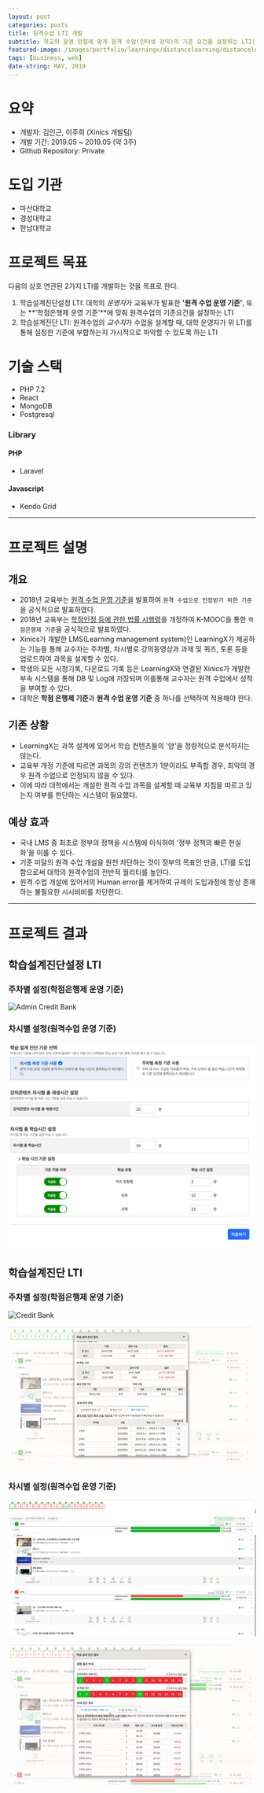 ```yaml
---
layout: post
categories: posts
title: 원격수업 LTI 개발
subtitle: 학교의 운영 방침에 맞게 원격 수업(인터넷 강의)의 기준 요건을 설정하는 LTI(Learning Tools Interoperability) 개발
featured-image: /images/portfolio/learningx/distancelearning/distancelearning-main.jpg
tags: [business, web]
date-string: MAY, 2019
---
```



# 요약
- 개발자: 김인근, 이주희 (Xinics 개발팀)
- 개발 기간: 2019.05 ~ 2019.05 (약 3주)
- Github Repository: Private

# 도입 기관
- 마산대학교
- 경성대학교
- 한남대학교

# 프로젝트 목표
다음의 상호 연관된 2가지 LTI를 개발하는 것을 목표로 한다.

1. 학습설계진단설정 LTI: 대학의 *운영자*가 교육부가 발표한 **'원격 수업 운영 기준'**, 또는 **'학점은행제 운영 기준'**에 맞춰 원격수업의 기준요건을 설정하는 LTI
2. 학습설계진단 LTI: 원격수업의 *교수자*가 수업을 설계할 때, 대학 운영자가 위 LTI를 통해 설정한 기준에 부합하는지 가시적으로 파악할 수 있도록 하는 LTI

# 기술 스택
- PHP 7.2
- React
- MongoDB
- Postgresql

### Library
#### PHP
- Laravel

#### Javascript
- Kendo Grid

<hr>

# 프로젝트 설명

## 개요
- 2018년 교육부는 [원격 수업 운영 기준](https://www.moe.go.kr/boardCnts/view.do?boardID=337&lev=0&statusYN=W&s=moe&m=030308&opType=N&boardSeq=75423)을 발표하여 `원격 수업으로 인정받기 위한 기준`을 공식적으로 발표하였다.
- 2018년 교육부는 [학점인정 등에 관한 법률 시행령](https://www.moe.go.kr/boardCnts/fileDown.do?m=0503&s=moe&fileSeq=4ca907ef37ff71db5cd124fc270917ec)을 개정하여 K-MOOC을 통한 `학점은행제 기준`을 공식적으로 발표하였다.
- Xinics가 개발한 LMS(Learning management system)인 LearningX가 제공하는 기능을 통해 교수자는 주차별, 차시별로 강의동영상과 과제 및 퀴즈, 토론 등을 업로드하여 과목을 설계할 수 있다.
- 학생의 모든 시청기록, 다운로드 기록 등은 LearningX와 연결된 Xinics가 개발한 부속 시스템을 통해 DB 및 Log에 저장되며 이를통해 교수자는 원격 수업에서 성적을 부여할 수 있다.
- 대학은 **학점 은행제 기준**과 **원격 수업 운영 기준** 중 하나를 선택하여 적용해야 한다.

## 기존 상황
- LearningX는 과목 설계에 있어서 학습 컨텐츠들의 '양'을 정량적으로 분석하지는 않는다.
- 교육부 개정 기준에 따르면 과목의 강의 컨텐츠가 1분이라도 부족할 경우, 최악의 경우 원격 수업으로 인정되지 않을 수 있다.
- 이에 따라 대학에서는 개설한 원격 수업 과목을 설계할 때 교육부 지침을 따르고 있는지 여부를 판단하는 시스템이 필요했다.

## 예상 효과
- 국내 LMS 중 최초로 정부의 정책을 시스템에 이식하여 '정부 정책의 빠른 현실화'을 이룰 수 있다.
- 기준 미달의 원격 수업 개설을 원천 차단하는 것이 정부의 목표인 만큼, LTI를 도입함으로써 대학의 원격수업의 전반적 퀄리티를 높인다.
- 원격 수업 개설에 있어서의 Human error를 제거하여 규제의 도입과정에 항상 존재하는 불필요한 시시비비를 차단한다.

<hr>

# 프로젝트 결과

## 학습설계진단설정 LTI
### 주차별 설정(학점은행제 운영 기준)
![Admin Credit Bank](/images/portfolio/learningx/distancelearning/admin-distancelearning-credit.jpg)

### 차시별 설정(원격수업 운영 기준)
![Admin Distance Learning](/images/portfolio/learningx/distancelearning/admin-distancelearning-distance.jpg)

## 학습설계진단 LTI
### 주차별 설정(학점은행제 운영 기준)
![Credit Bank](/images/portfolio/learningx/distancelearning/distancelearning-credit.jpg)

![Credit Bank GIF](/images/portfolio/learningx/distancelearning/distancelearning-credit.gif)

### 차시별 설정(원격수업 운영 기준)
![Distance Learning](/images/portfolio/learningx/distancelearning/distancelearning-distance.jpg)

![Distance Learning GIF](/images/portfolio/learningx/distancelearning/distancelearning-distance.gif)
